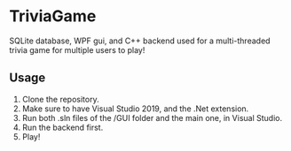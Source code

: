# TriviaGame
SQLite database, WPF gui, and C++ backend used for a multi-threaded trivia game for multiple users to play!

## Usage
1. Clone the repository.
2. Make sure to have Visual Studio 2019, and the .Net extension.
3. Run both .sln files of the /GUI folder and the main one, in Visual Studio.
4. Run the backend first.
5. Play!
